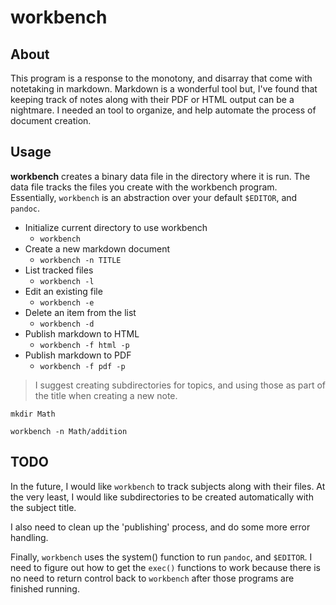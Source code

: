 # workbench

## About

This program is a response to the monotony, and disarray that come with
notetaking in markdown. Markdown is a wonderful tool but, I've found that
keeping track of notes along with their PDF or HTML output can be a nightmare. I
needed an tool to organize, and help automate the process of document creation.

## Usage

**workbench** creates a binary data file in the directory where it is run. The
data file tracks the files you create with the workbench program. Essentially,
`workbench` is an abstraction over your default `$EDITOR`, and `pandoc`.

* Initialize current directory to use workbench
	- `workbench`
* Create a new markdown document
	- `workbench -n TITLE`
* List tracked files
	- `workbench -l`
* Edit an existing file
	- `workbench -e`
* Delete an item from the list
	- `workbench -d`
* Publish markdown to HTML
	- `workbench -f html -p`
* Publish markdown to PDF
	- `workbench -f pdf -p`

> I suggest creating subdirectories for topics, and using those as part of the
> title when creating a new note.

`mkdir Math`

`workbench -n Math/addition`

## TODO

In the future, I would like `workbench` to track subjects along with their
files. At the very least, I would like subdirectories to be created
automatically with the subject title.

I also need to clean up the 'publishing' process, and do some more error
handling.

Finally, `workbench` uses the system() function to run `pandoc`, and `$EDITOR`.
I need to figure out how to get the `exec()` functions to work because there is
no need to return control back to `workbench` after those programs are finished
running.
